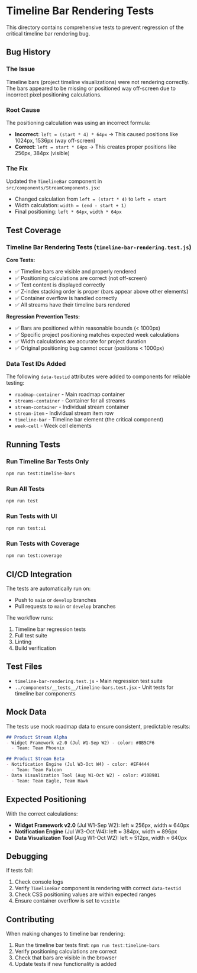 # Timeline Bar Rendering Tests

This directory contains comprehensive tests to prevent regression of the critical timeline bar rendering bug.

## Bug History

### The Issue
Timeline bars (project timeline visualizations) were not rendering correctly. The bars appeared to be missing or positioned way off-screen due to incorrect pixel positioning calculations.

### Root Cause
The positioning calculation was using an incorrect formula:
- **Incorrect**: `left = (start * 4) * 64px` → This caused positions like 1024px, 1536px (way off-screen)
- **Correct**: `left = start * 64px` → This creates proper positions like 256px, 384px (visible)

### The Fix
Updated the `TimelineBar` component in `src/components/StreamComponents.jsx`:
- Changed calculation from `left = (start * 4)` to `left = start`
- Width calculation: `width = (end - start + 1)`
- Final positioning: `left * 64px`, `width * 64px`

## Test Coverage

### Timeline Bar Rendering Tests (`timeline-bar-rendering.test.js`)

**Core Tests:**
- ✅ Timeline bars are visible and properly rendered
- ✅ Positioning calculations are correct (not off-screen)
- ✅ Text content is displayed correctly
- ✅ Z-index stacking order is proper (bars appear above other elements)
- ✅ Container overflow is handled correctly
- ✅ All streams have their timeline bars rendered

**Regression Prevention Tests:**
- ✅ Bars are positioned within reasonable bounds (< 1000px)
- ✅ Specific project positioning matches expected week calculations
- ✅ Width calculations are accurate for project duration
- ✅ Original positioning bug cannot occur (positions < 1000px)

### Data Test IDs Added

The following `data-testid` attributes were added to components for reliable testing:

- `roadmap-container` - Main roadmap container
- `streams-container` - Container for all streams
- `stream-container` - Individual stream container
- `stream-item` - Individual stream item row
- `timeline-bar` - Timeline bar element (the critical component)
- `week-cell` - Week cell elements

## Running Tests

### Run Timeline Bar Tests Only
```bash
npm run test:timeline-bars
```

### Run All Tests
```bash
npm run test
```

### Run Tests with UI
```bash
npm run test:ui
```

### Run Tests with Coverage
```bash
npm run test:coverage
```

## CI/CD Integration

The tests are automatically run on:
- Push to `main` or `develop` branches
- Pull requests to `main` or `develop` branches

The workflow runs:
1. Timeline bar regression tests
2. Full test suite
3. Linting
4. Build verification

## Test Files

- `timeline-bar-rendering.test.js` - Main regression test suite
- `../components/__tests__/timeline-bars.test.jsx` - Unit tests for timeline bar components

## Mock Data

The tests use mock roadmap data to ensure consistent, predictable results:

```markdown
## Product Stream Alpha
- Widget Framework v2.0 (Jul W1-Sep W2) - color: #8B5CF6
  - Team: Team Phoenix

## Product Stream Beta
- Notification Engine (Jul W3-Oct W4) - color: #EF4444
  - Team: Team Falcon
- Data Visualization Tool (Aug W1-Oct W2) - color: #10B981
  - Team: Team Eagle, Team Hawk
```

## Expected Positioning

With the correct calculations:
- **Widget Framework v2.0** (Jul W1-Sep W2): left ≈ 256px, width ≈ 640px
- **Notification Engine** (Jul W3-Oct W4): left ≈ 384px, width ≈ 896px
- **Data Visualization Tool** (Aug W1-Oct W2): left ≈ 512px, width ≈ 640px

## Debugging

If tests fail:

1. Check console logs
2. Verify `TimelineBar` component is rendering with correct `data-testid`
3. Check CSS positioning values are within expected ranges
4. Ensure container overflow is set to `visible`

## Contributing

When making changes to timeline bar rendering:

1. Run the timeline bar tests first: `npm run test:timeline-bars`
2. Verify positioning calculations are correct
3. Check that bars are visible in the browser
4. Update tests if new functionality is added
